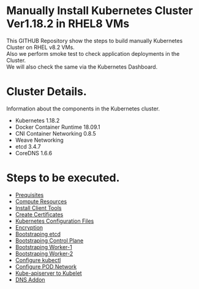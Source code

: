 # Manually Install Kubernetes Cluster Ver1.18.2 in RHEL8 VMs

This GITHUB Repository show the steps to build manually Kubernetes Cluster on RHEL v8.2 VMs.  
Also we perform smoke test to check application deployments in the Cluster.  
We will also check the same via the Kubernetes Dashboard.

Cluster Details.
=====================
Information about the components in the Kubernetes cluster.
* Kubernetes 1.18.2  
* Docker Container Runtime 18.09.1  
* CNI Container Networking 0.8.5
* Weave Networking  
* etcd 3.4.7
* CoreDNS 1.6.6

Steps to be executed.
=====================
* [Prequisites](https://github.com/sanjibbehera/ManuallyInstallKubernetesVer1_18InRHEL8/blob/master/doks/01-prerequisites.md)
* [Compute Resources](https://github.com/sanjibbehera/ManuallyInstallKubernetesVer1_18InRHEL8/blob/master/doks/02-resources.md)
* [Install Client Tools](https://github.com/sanjibbehera/ManuallyInstallKubernetesVer1_18InRHEL8/blob/master/doks/03-Install-Client-Tools.md)
* [Create Certificates](https://github.com/sanjibbehera/ManuallyInstallKubernetesVer1_18InRHEL8/blob/master/doks/04-create_certificates.md)
* [Kubernetes Configuration Files](https://github.com/sanjibbehera/ManuallyInstallKubernetesVer1_18InRHEL8/blob/master/doks/05-kubernetes_configuration_files.md)
* [Encryption](https://github.com/sanjibbehera/ManuallyInstallKubernetesVer1_18InRHEL8/blob/master/doks/06-data_encryption.md)
* [Bootstraping etcd](https://github.com/sanjibbehera/ManuallyInstallKubernetesVer1_18InRHEL8/blob/master/doks/07-Bootstraping-etcd.md)
* [Bootstraping Control Plane](https://github.com/sanjibbehera/ManuallyInstallKubernetesVer1_18InRHEL8/blob/master/doks/08-Bootstraping-Control-Panel.md)
* [Bootstraping Worker-1](https://github.com/sanjibbehera/ManuallyInstallKubernetesVer1_18InRHEL8/blob/master/doks/09-Bootstraping-First-Worker-Node.md)
* [Bootstraping Worker-2](https://github.com/sanjibbehera/ManuallyInstallKubernetesVer1_18InRHEL8/blob/master/doks/10-Bootstraping-Second-Worker-Node.md)
* [Configure kubectl](https://github.com/sanjibbehera/ManuallyInstallKubernetesVer1_18InRHEL8/blob/master/doks/11-Configure-kubectl.md)
* [Configure POD Network](https://github.com/sanjibbehera/ManuallyInstallKubernetesVer1_18InRHEL8/blob/master/doks/12-configure-pod-network.md)
* [Kube-apiserver to Kubelet](https://github.com/sanjibbehera/ManuallyInstallKubernetesVer1_18InRHEL8/blob/master/doks/13-kube-apiserver-to-kubelet.md)
* [DNS Addon](https://github.com/sanjibbehera/ManuallyInstallKubernetesVer1_18InRHEL8/blob/master/doks/14-dns-addon.md)

